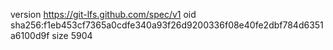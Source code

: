 version https://git-lfs.github.com/spec/v1
oid sha256:f1eb453cf7365a0cdfe340a93f26d9200336f08e40fe2dbf784d6351a6100d9f
size 5904
